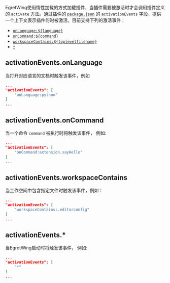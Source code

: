 EgretWing使用惰性加载的方式加载插件，当插件需要被激活时才会调用插件定义的 `activate` 方法。通过插件的 [`package.json`](../../../Wing/plugin/configDes/README.md) 的 `activationEvents` 字段，提供一个上下文表示插件何时被激活。目前支持下列的激活事件：

* [`onLanguage:${language}`](#activationeventsonlanguage)
* [`onCommand:${command}`](#activationeventsoncommand)
* [`workspaceContains:${toplevelfilename}`](#activationeventsworkspacecontains)
* [`*`](#activationevents*)

## activationEvents.onLanguage

当打开对应语言的文档时触发该事件，例如

```json
...
"activationEvents": [
	"onLanguage:python"
]
...
```

## activationEvents.onCommand

当一个命令 `command` 被执行时将触发该事件， 例如:

```json
...
"activationEvents": [
	"onCommand:extension.sayHello"
]
...
```

## activationEvents.workspaceContains

当工作空间中包含指定文件时触发该事件，例如：

```json
...
"activationEvents": [
	"workspaceContains:.editorconfig"
]
...
```

## activationEvents.*

当EgretWing启动时将触发该事件， 例如:

```json
...
"activationEvents": [
	"*"
]
...
```